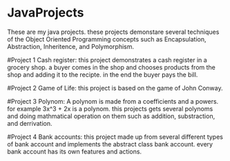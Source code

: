 # JavaProjects
These are my java projects.
these projects demonstare several techniques of the Object Oriented Programming concepts such as Encapsulation, Abstraction, Inheritence, and Polymorphism.

#Project 1 
Cash register: this project demonstrates a cash register in a grocery shop.
a buyer comes in the shop and chooses products from the shop and adding it to the recipte.
in the end the buyer pays the bill.

#Project 2
Game of Life: this project is based on the game of John Conway.

#Project 3
Polynom: A polynom is made from a coefficients and a powers.
for example 3x^3 + 2x is a polynom.
this projects gets several polynoms and doing mathmatical operation on them such as addition, substraction, and derrivation.

#Project 4
Bank accounts: this project made up from several different types of bank account and implements the abstract class bank account.
every bank account has its own features and actions.

